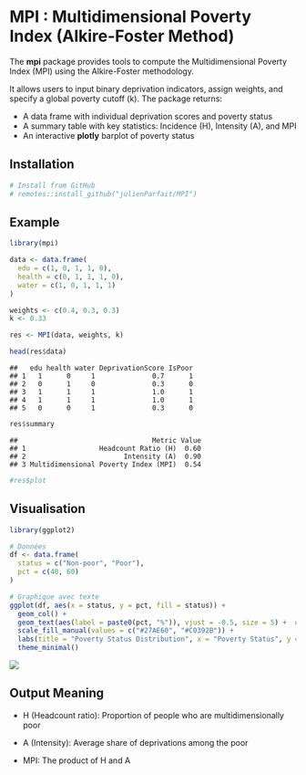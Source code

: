 
# MPI : Multidimensional Poverty Index (Alkire-Foster Method)

The **mpi** package provides tools to compute the Multidimensional
Poverty Index (MPI) using the Alkire-Foster methodology.

It allows users to input binary deprivation indicators, assign weights,
and specify a global poverty cutoff (k). The package returns:

- A data frame with individual deprivation scores and poverty status
- A summary table with key statistics: Incidence (H), Intensity (A), and
  MPI
- An interactive **plotly** barplot of poverty status

## Installation

``` r
# Install from GitHub
# remotes::install_github("julienParfait/MPI")
```

## Example

``` r
library(mpi)

data <- data.frame(
  edu = c(1, 0, 1, 1, 0),
  health = c(0, 1, 1, 1, 0),
  water = c(1, 0, 1, 1, 1)
)

weights <- c(0.4, 0.3, 0.3)
k <- 0.33

res <- MPI(data, weights, k)

head(res$data)
```

    ##   edu health water DeprivationScore IsPoor
    ## 1   1      0     1              0.7      1
    ## 2   0      1     0              0.3      0
    ## 3   1      1     1              1.0      1
    ## 4   1      1     1              1.0      1
    ## 5   0      0     1              0.3      0

``` r
res$summary
```

    ##                                 Metric Value
    ## 1                  Headcount Ratio (H)  0.60
    ## 2                        Intensity (A)  0.90
    ## 3 Multidimensional Poverty Index (MPI)  0.54

``` r
#res$plot
```

## Visualisation

``` r
library(ggplot2)

# Données
df <- data.frame(
  status = c("Non-poor", "Poor"),
  pct = c(40, 60)
)

# Graphique avec texte
ggplot(df, aes(x = status, y = pct, fill = status)) +
  geom_col() +
  geom_text(aes(label = paste0(pct, "%")), vjust = -0.5, size = 5) +  # <- Ajouter ce bloc
  scale_fill_manual(values = c("#27AE60", "#C0392B")) +
  labs(title = "Poverty Status Distribution", x = "Poverty Status", y = "Percentage") +
  theme_minimal()
```

![](README_files/figure-gfm/unnamed-chunk-3-1.png)<!-- -->

## Output Meaning

- H (Headcount ratio): Proportion of people who are multidimensionally
  poor

- A (Intensity): Average share of deprivations among the poor

- MPI: The product of H and A
